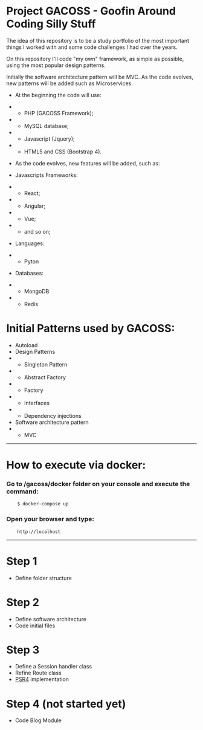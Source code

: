 # Project GACOSS - Goofin Around Coding Silly Stuff 

The idea of this repository is to be a study portfolio of the most important things I worked with and some code challenges I had over the years.

On this repository I'll code "my own" framework, as simple as possible, using the most popular design patterns.

Initially the software architecture pattern will be MVC. As the code evolves, new patterns will be added such as Microservices.

- At the beginning the code will use: 
- - PHP (GACOSS Framework);
- - MySQL database;
- - Javascript (Jquery);
- - HTML5 and CSS (Bootstrap 4). 

- As the code evolves, new features will be added, such as: 
- Javascripts Frameworks:
- - React;
- - Angular;
- - Vue; 
- - and so on;
- Languages:
- - Pyton
- Databases:
- - MongoDB 
- - Redis

# Initial Patterns used by GACOSS:
- Autoload
- Design Patterns
- - Singleton Pattern
- - Abstract Factory
- - Factory
- - Interfaces
- - Dependency injections
- Software architecture pattern
- - MVC

___________________________________________________________________________________________

# How to execute via docker:

### Go to /gacoss/docker folder on your console and execute the command:
```
    $ docker-compose up 
```

### Open your browser and type:
```
    http://localhost
```
___________________________________________________________________________________________

# Step 1
- Define folder structure 

# Step 2
- Define software architecture
- Code initial files

# Step 3
- Define a Session handler class
- Refine Route class
- [PSR4](https://www.php-fig.org/psr/psr-4/) implementation

# Step 4 (not started yet)
- Code Blog Module
